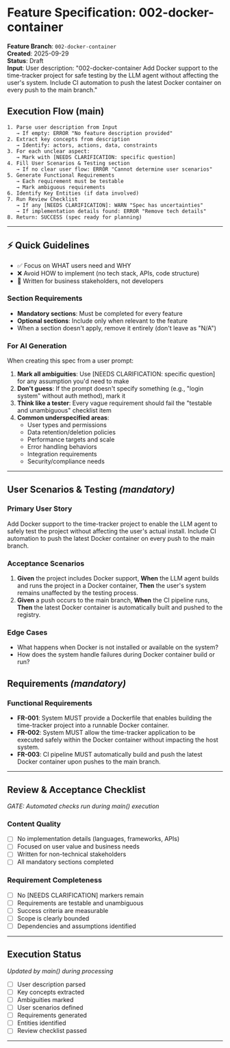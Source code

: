 # Feature Specification: 002-docker-container

**Feature Branch**: `002-docker-container`  
**Created**: 2025-09-29  
**Status**: Draft  
**Input**: User description: "002-docker-container Add Docker support to the time-tracker project for safe testing by the LLM agent without affecting the user's system. Include CI automation to push the latest Docker container on every push to the main branch."

## Execution Flow (main)
```
1. Parse user description from Input
   → If empty: ERROR "No feature description provided"
2. Extract key concepts from description
   → Identify: actors, actions, data, constraints
3. For each unclear aspect:
   → Mark with [NEEDS CLARIFICATION: specific question]
4. Fill User Scenarios & Testing section
   → If no clear user flow: ERROR "Cannot determine user scenarios"
5. Generate Functional Requirements
   → Each requirement must be testable
   → Mark ambiguous requirements
6. Identify Key Entities (if data involved)
7. Run Review Checklist
   → If any [NEEDS CLARIFICATION]: WARN "Spec has uncertainties"
   → If implementation details found: ERROR "Remove tech details"
8. Return: SUCCESS (spec ready for planning)
```

---

## ⚡ Quick Guidelines
- ✅ Focus on WHAT users need and WHY
- ❌ Avoid HOW to implement (no tech stack, APIs, code structure)
- 👥 Written for business stakeholders, not developers

### Section Requirements
- **Mandatory sections**: Must be completed for every feature
- **Optional sections**: Include only when relevant to the feature
- When a section doesn't apply, remove it entirely (don't leave as "N/A")

### For AI Generation
When creating this spec from a user prompt:
1. **Mark all ambiguities**: Use [NEEDS CLARIFICATION: specific question] for any assumption you'd need to make
2. **Don't guess**: If the prompt doesn't specify something (e.g., "login system" without auth method), mark it
3. **Think like a tester**: Every vague requirement should fail the "testable and unambiguous" checklist item
4. **Common underspecified areas**:
   - User types and permissions
   - Data retention/deletion policies  
   - Performance targets and scale
   - Error handling behaviors
   - Integration requirements
   - Security/compliance needs

---

## User Scenarios & Testing *(mandatory)*

### Primary User Story
Add Docker support to the time-tracker project to enable the LLM agent to safely test the project without affecting the user's actual install. Include CI automation to push the latest Docker container on every push to the main branch.

### Acceptance Scenarios
1. **Given** the project includes Docker support, **When** the LLM agent builds and runs the project in a Docker container, **Then** the user's system remains unaffected by the testing process.
2. **Given** a push occurs to the main branch, **When** the CI pipeline runs, **Then** the latest Docker container is automatically built and pushed to the registry.

### Edge Cases
- What happens when Docker is not installed or available on the system?
- How does the system handle failures during Docker container build or run?

## Requirements *(mandatory)*

### Functional Requirements
- **FR-001**: System MUST provide a Dockerfile that enables building the time-tracker project into a runnable Docker container.
- **FR-002**: System MUST allow the time-tracker application to be executed safely within the Docker container without impacting the host system.
- **FR-003**: CI pipeline MUST automatically build and push the latest Docker container upon pushes to the main branch.

---

## Review & Acceptance Checklist
*GATE: Automated checks run during main() execution*

### Content Quality
- [ ] No implementation details (languages, frameworks, APIs)
- [ ] Focused on user value and business needs
- [ ] Written for non-technical stakeholders
- [ ] All mandatory sections completed

### Requirement Completeness
- [ ] No [NEEDS CLARIFICATION] markers remain
- [ ] Requirements are testable and unambiguous  
- [ ] Success criteria are measurable
- [ ] Scope is clearly bounded
- [ ] Dependencies and assumptions identified

---

## Execution Status
*Updated by main() during processing*

- [ ] User description parsed
- [ ] Key concepts extracted
- [ ] Ambiguities marked
- [ ] User scenarios defined
- [ ] Requirements generated
- [ ] Entities identified
- [ ] Review checklist passed

---